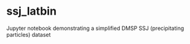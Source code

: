 # ssj_latbin
Jupyter notebook demonstrating a simplified DMSP SSJ (precipitating particles) dataset 
